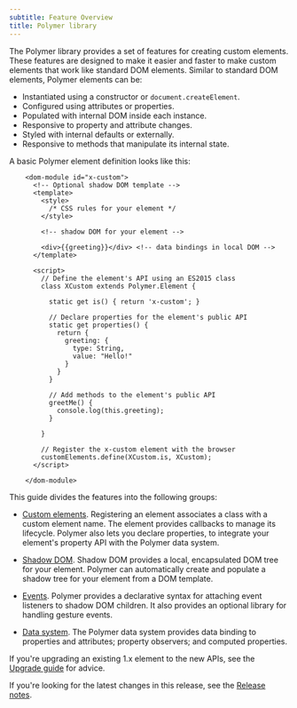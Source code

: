 ```yaml
---
subtitle: Feature Overview
title: Polymer library
---
```


The Polymer library provides a set of features for creating custom elements. These features are
designed to make it easier and faster to make custom elements that work like standard DOM elements.
Similar to standard DOM elements, Polymer elements can be:

* Instantiated using a constructor or `document.createElement`.
* Configured using attributes or properties.
* Populated with internal DOM inside each instance.
* Responsive to property and attribute changes.
* Styled with internal defaults or externally.
* Responsive to methods that manipulate its internal state.

A basic Polymer element definition looks like this:

```
    <dom-module id="x-custom">
      <!-- Optional shadow DOM template -->
      <template>
        <style>
          /* CSS rules for your element */
        </style>

        <!-- shadow DOM for your element -->

        <div>{{greeting}}</div> <!-- data bindings in local DOM -->
      </template>

      <script>
        // Define the element's API using an ES2015 class
        class XCustom extends Polymer.Element {

          static get is() { return 'x-custom'; }

          // Declare properties for the element's public API
          static get properties() {
            return {
              greeting: {
                type: String,
                value: "Hello!"
              }
            }
          }

          // Add methods to the element's public API
          greetMe() {
            console.log(this.greeting);
          }

        }

        // Register the x-custom element with the browser
        customElements.define(XCustom.is, XCustom);
      </script>

    </dom-module>
```


This guide divides the features into the following groups:

*   [Custom elements](custom-elements). Registering an
    element associates a class with a custom element name. The
    element provides callbacks to manage its lifecycle. Polymer also lets you declare properties,
    to integrate your element's property API with the Polymer data system.

*   [Shadow DOM](shadow-dom). Shadow DOM provides a local, encapsulated DOM tree for your element.
    Polymer can automatically create and populate a shadow tree for your element from a DOM
    template.

*   [Events](events). Polymer provides a declarative syntax for attaching event listeners to
    shadow DOM children. It also provides an optional library for handling gesture events.

*   [Data system](data-system). The Polymer data system provides data binding to properties and
    attributes; property observers; and computed properties.


If you're upgrading an existing 1.x element to the new APIs, see the
[Upgrade guide](/2.0/docs/upgrade) for advice.

If you're looking for the latest changes in this release, see the
[Release notes](/2.0/docs/release-notes).
